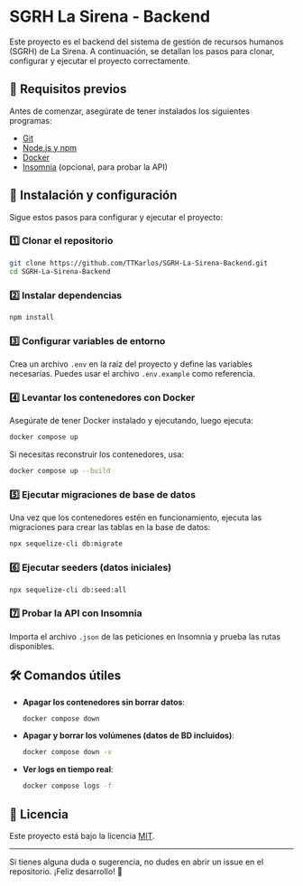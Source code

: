 # SGRH La Sirena - Backend

Este proyecto es el backend del sistema de gestión de recursos humanos (SGRH) de La Sirena. A continuación, se detallan los pasos para clonar, configurar y ejecutar el proyecto correctamente.

## 📌 Requisitos previos

Antes de comenzar, asegúrate de tener instalados los siguientes programas:

- [Git](https://git-scm.com/downloads)
- [Node.js y npm](https://nodejs.org/)
- [Docker](https://www.docker.com/get-started)
- [Insomnia](https://insomnia.rest/) (opcional, para probar la API)

## 🚀 Instalación y configuración

Sigue estos pasos para configurar y ejecutar el proyecto:

### 1️⃣ Clonar el repositorio
```bash
git clone https://github.com/TTKarlos/SGRH-La-Sirena-Backend.git
cd SGRH-La-Sirena-Backend
```

### 2️⃣ Instalar dependencias
```bash
npm install
```

### 3️⃣ Configurar variables de entorno

Crea un archivo `.env` en la raíz del proyecto y define las variables necesarias. Puedes usar el archivo `.env.example` como referencia.

### 4️⃣ Levantar los contenedores con Docker

Asegúrate de tener Docker instalado y ejecutando, luego ejecuta:
```bash
docker compose up
```
Si necesitas reconstruir los contenedores, usa:
```bash
docker compose up --build
```

### 5️⃣ Ejecutar migraciones de base de datos

Una vez que los contenedores estén en funcionamiento, ejecuta las migraciones para crear las tablas en la base de datos:
```bash
npx sequelize-cli db:migrate
```

### 6️⃣ Ejecutar seeders (datos iniciales)
```bash
npx sequelize-cli db:seed:all
```

### 7️⃣ Probar la API con Insomnia

Importa el archivo `.json` de las peticiones en Insomnia y prueba las rutas disponibles.

## 🛠️ Comandos útiles

- **Apagar los contenedores sin borrar datos**:
  ```bash
  docker compose down
  ```
- **Apagar y borrar los volúmenes (datos de BD incluidos)**:
  ```bash
  docker compose down -v
  ```
- **Ver logs en tiempo real**:
  ```bash
  docker compose logs -f
  ```

## 📄 Licencia

Este proyecto está bajo la licencia [MIT](LICENSE).

---

Si tienes alguna duda o sugerencia, no dudes en abrir un issue en el repositorio. ¡Feliz desarrollo! 🚀
